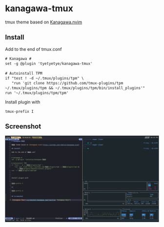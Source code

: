 # kanagawa-tmux

tmux theme based on [Kanagawa.nvim](https://github.com/rebelot/kanagawa.nvim)

## Install

Add to the end of tmux.conf

```
# Kanagawa #
set -g @plugin 'tyetyetye/kanagawa-tmux'

# Autoinstall TPM
if "test ! -d ~/.tmux/plugins/tpm" \
   "run 'git clone https://github.com/tmux-plugins/tpm ~/.tmux/plugins/tpm && ~/.tmux/plugins/tpm/bin/install_plugins'"
run '~/.tmux/plugins/tpm/tpm'

```

Install plugin with

```
tmux-prefix I 
```

## Screenshot

![kanagawa-tmux](/screenshot/kanagawa.jpg?raw=true "kanagawa-tmux")
